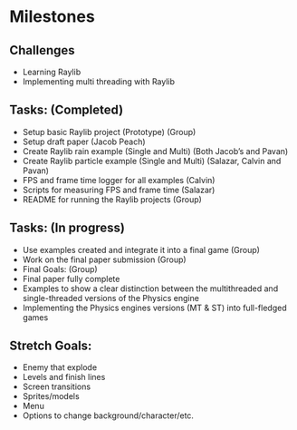 # Milestones

## Challenges
- Learning Raylib
- Implementing multi threading with Raylib

## Tasks: (Completed)
- Setup basic Raylib project (Prototype) (Group)
- Setup draft paper (Jacob Peach)
- Create Raylib rain example (Single and Multi) (Both Jacob’s and Pavan)
- Create Raylib particle example (Single and Multi) (Salazar, Calvin and Pavan)
- FPS and frame time logger for all examples (Calvin)
- Scripts for measuring FPS and frame time (Salazar)
- README for running the Raylib projects (Group)
## Tasks: (In progress)
- Use examples created and integrate it into a final game (Group)
- Work on the final paper submission (Group)
- Final Goals: (Group)
- Final paper fully complete
- Examples to show a clear distinction between the multithreaded and single-threaded versions of the Physics engine
- Implementing the Physics engines versions (MT & ST) into full-fledged games
## Stretch Goals:
- Enemy that explode
- Levels and finish lines
- Screen transitions
- Sprites/models
- Menu
- Options to change background/character/etc.
